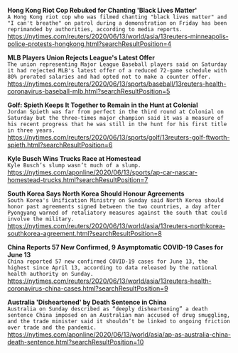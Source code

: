 **Hong Kong Riot Cop Rebuked for Chanting 'Black Lives Matter'**\
`A Hong Kong riot cop who was filmed chanting "black lives matter" and "I can't breathe" on patrol during a demonstration on Friday has been reprimanded by authorities, according to media reports.`\
https://nytimes.com/reuters/2020/06/13/world/asia/13reuters-minneapolis-police-protests-hongkong.html?searchResultPosition=4

**MLB Players Union Rejects League's Latest Offer**\
`The union representing Major League Baseball players said on Saturday it had rejected MLB's latest offer of a reduced 72-game schedule with 80% prorated salaries and had opted not to make a counter offer.`\
https://nytimes.com/reuters/2020/06/13/sports/baseball/13reuters-health-coronavirus-baseball-mlb.html?searchResultPosition=5

**Golf: Spieth Keeps It Together to Remain in the Hunt at Colonial**\
`Jordan Spieth was far from perfect in the third round at Colonial on Saturday but the three-times major champion said it was a measure of his recent progress that he was still in the hunt for his first title in three years.`\
https://nytimes.com/reuters/2020/06/13/sports/golf/13reuters-golf-ftworth-spieth.html?searchResultPosition=6

**Kyle Busch Wins Trucks Race at Homestead**\
`Kyle Busch’s slump wasn’t much of a slump.`\
https://nytimes.com/aponline/2020/06/13/sports/ap-car-nascar-homestead-trucks.html?searchResultPosition=7

**South Korea Says North Korea Should Honour Agreements**\
`South Korea's Unification Ministry on Sunday said North Korea should honor past agreements signed between the two countries, a day after Pyongyang warned of retaliatory measures against the south that could involve the military.`\
https://nytimes.com/reuters/2020/06/13/world/asia/13reuters-northkorea-southkorea-agreement.html?searchResultPosition=8

**China Reports 57 New Confirmed, 9 Asymptomatic COVID-19 Cases for June 13**\
`China reported 57 new confirmed COVID-19 cases for June 13, the highest since April 13, according to data released by the national health authority on Sunday.`\
https://nytimes.com/reuters/2020/06/13/world/asia/13reuters-health-coronavirus-china-cases.html?searchResultPosition=9

**Australia 'Disheartened' by Death Sentence in China**\
`Australia on Sunday described as “deeply disheartening” a death sentence China imposed on an Australian man accused of drug smuggling, and the trade minister said it shouldn’t be linked to ongoing friction over trade and the pandemic. `\
https://nytimes.com/aponline/2020/06/13/world/asia/ap-as-australia-china-death-sentence.html?searchResultPosition=10

